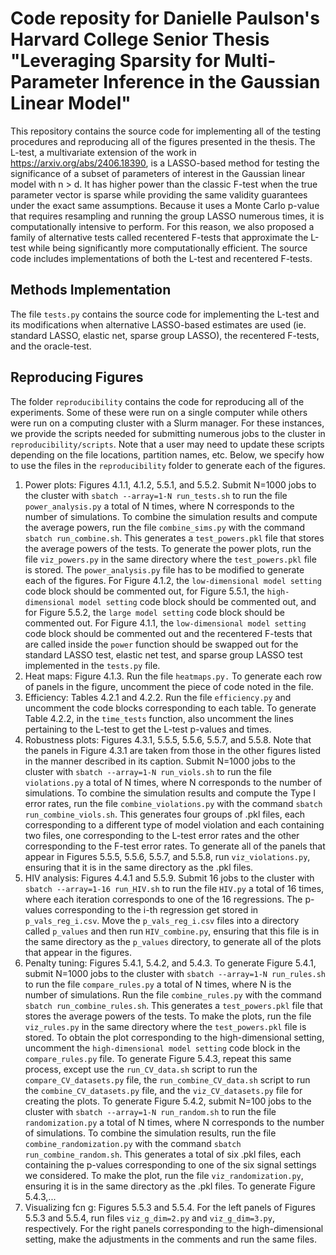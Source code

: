 # Code reposity for Danielle Paulson's Harvard College Senior Thesis "Leveraging Sparsity for Multi-Parameter Inference in the Gaussian Linear Model"

This repository contains the source code for implementing all of the testing procedures and reproducing all of the figures presented in the thesis. The L-test, a multivariate extension of the work in https://arxiv.org/abs/2406.18390, is a LASSO-based method for testing the significance of a subset of parameters of interest in the Gaussian linear model with n > d. It has higher power than the classic F-test when the true parameter vector is sparse while providing the same validity guarantees under the exact same assumptions. Because it uses a Monte Carlo p-value that requires resampling and running the group LASSO numerous times, it is computationally intensive to perform. For this reason, we also proposed a family of alternative tests called recentered F-tests that approximate the L-test while being significantly more computationally efficient. The source code includes implementations of both the L-test and recentered F-tests.

## Methods Implementation
The file `tests.py` contains the source code for implementing the L-test and its modifications when alternative LASSO-based estimates are used (ie. standard LASSO, elastic net, sparse group LASSO), the recentered F-tests, and the oracle-test. 

## Reproducing Figures
The folder `reproducibility` contains the code for reproducing all of the experiments. Some of these were run on a single computer while others were run on a computing cluster with a Slurm manager. For these instances, we provide the scripts needed for submitting numerous jobs to the cluster in `reproducibility/scripts`. Note that a user may need to update these scripts depending on the file locations, partition names, etc. Below, we specify how to use the files in the `reproducibility` folder to generate each of the figures.
1. Power plots: Figures 4.1.1, 4.1.2, 5.5.1, and 5.5.2. Submit N=1000 jobs to the cluster with `sbatch --array=1-N run_tests.sh` to run the file `power_analysis.py` a total of N times, where N corresponds to the number of simulations. To combine the simulation results and compute the average powers, run the file `combine_sims.py` with the command `sbatch run_combine.sh`. This generates a `test_powers.pkl` file that stores the average powers of the tests. To generate the power plots, run the file `viz_powers.py` in the same directory where the `test_powers.pkl` file is stored. The `power_analysis.py` file has to be modified to generate each of the figures. For Figure 4.1.2, the `low-dimensional model setting` code block should be commented out, for Figure 5.5.1, the `high-dimensional model setting` code block should be commented out, and for Figure 5.5.2, the `large model setting` code block should be commented out. For Figure 4.1.1, the `low-dimensional model setting` code block should be commented out and the recentered F-tests that are called inside the `power` function should be swapped out for the standard LASSO test, elastic net test, and sparse group LASSO test implemented in the `tests.py` file.
2. Heat maps: Figure 4.1.3. Run the file `heatmaps.py.` To generate each row of panels in the figure, uncomment the piece of code noted in the file. 
3. Efficiency: Tables 4.2.1 and 4.2.2. Run the file `efficiency.py` and uncomment the code blocks corresponding to each table. To generate Table 4.2.2, in the `time_tests` function, also uncomment the lines pertaining to the L-test to get the L-test p-values and times.
4. Robustness plots: Figures 4.3.1, 5.5.5, 5.5.6, 5.5.7, and 5.5.8. Note that the panels in Figure 4.3.1 are taken from those in the other figures listed in the manner described in its caption. Submit N=1000 jobs to the cluster with `sbatch --array=1-N run_viols.sh` to run the file `violations.py` a total of N times, where N corresponds to the number of simulations. To combine the simulation results and compute the Type I error rates, run the file `combine_violations.py` with the command `sbatch run_combine_viols.sh`. This generates four groups of .pkl files, each corresponding to a different type of model violation and each containing two files, one corresponding to the L-test error rates and the other corresponding to the F-test error rates. To generate all of the panels that appear in Figures 5.5.5, 5.5.6, 5.5.7, and 5.5.8, run `viz_violations.py`, ensuring that it is in the same directory as the .pkl files. 
5. HIV analysis: Figures 4.4.1 and 5.5.9. Submit 16 jobs to the cluster with `sbatch --array=1-16 run_HIV.sh` to run the file `HIV.py` a total of 16 times, where each iteration corresponds to one of the 16 regressions. The p-values corresponding to the i-th regression get stored in `p_vals_reg_i.csv`. Move the `p_vals_reg_i.csv` files into a directory called `p_values` and then run `HIV_combine.py`, ensuring that this file is in the same directory as the `p_values` directory, to generate all of the plots that appear in the figures.
6. Penalty tuning: Figures 5.4.1, 5.4.2, and 5.4.3. To generate Figure 5.4.1, submit N=1000 jobs to the cluster with `sbatch --array=1-N run_rules.sh` to run the file `compare_rules.py` a total of N times, where N is the number of simulations. Run the file `combine_rules.py` with the command `sbatch run_combine_rules.sh`. This generates a `test_powers.pkl` file that stores the average powers of the tests. To make the plots, run the file `viz_rules.py` in the same directory where the `test_powers.pkl` file is stored. To obtain the plot corresponding to the high-dimensional setting, uncomment the `high-dimensional model setting` code block in the `compare_rules.py` file. To generate Figure 5.4.3, repeat this same process, except use the `run_CV_data.sh` script to run the `compare_CV_datasets.py` file, the `run_combine_CV_data.sh` script to run the `combine_CV_datasets.py` file, and the `viz_CV_datasets.py` file for creating the plots. To generate Figure 5.4.2, submit N=100 jobs to the cluster with `sbatch --array=1-N run_random.sh` to run the file `randomization.py` a total of N times, where N corresponds to the number of simulations. To combine the simulation results, run the file `combine_randomization.py` with the command `sbatch run_combine_random.sh`. This generates a total of six .pkl files, each containing the p-values corresponding to one of the six signal settings we considered. To make the plot, run the file `viz_randomization.py`, ensuring it is in the same directory as the .pkl files. To generate Figure 5.4.3,...
7. Visualizing fcn g: Figures 5.5.3 and 5.5.4. For the left panels of Figures 5.5.3 and 5.5.4, run files `viz_g_dim=2.py` and `viz_g_dim=3.py`, respectively. For the right panels corresponding to the high-dimensional setting, make the adjustments in the comments and run the same files.
